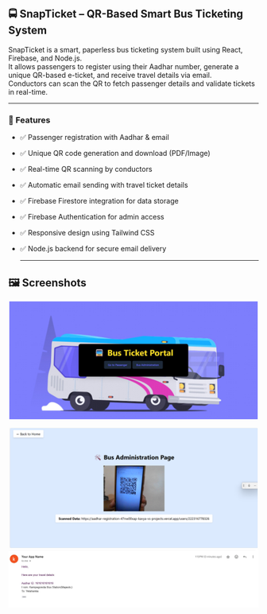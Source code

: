 ## 🚍 SnapTicket – QR-Based Smart Bus Ticketing System

SnapTicket is a smart, paperless bus ticketing system built using React, Firebase, and Node.js.  
It allows passengers to register using their Aadhar number, generate a unique QR-based e-ticket, and receive travel details via email.  
Conductors can scan the QR to fetch passenger details and validate tickets in real-time.

---

### 🎯 Features

- ✅ Passenger registration with Aadhar & email  
- ✅ Unique QR code generation and download (PDF/Image)  
- ✅ Real-time QR scanning by conductors  
- ✅ Automatic email sending with travel ticket details  
- ✅ Firebase Firestore integration for data storage  
- ✅ Firebase Authentication for admin access  
- ✅ Responsive design using Tailwind CSS  
- ✅ Node.js backend for secure email delivery

  ---





## 🖼 Screenshots

<p align="center">
  <img src="images/home.jpg" alt="Homepage" width="500"/>
 
</p>

<p align="center">
  <img src="images/scan.png" alt="Ticket Display" width="500"/>
    <img src="images/eticket.jpg" alt="Ticket Display" width="600"/>

  <!-- Add a second image here if needed -->
</p>

